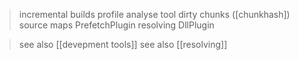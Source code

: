 > incremental builds
> profile
> analyse tool
> dirty chunks ([chunkhash])
> source maps
> PrefetchPlugin
> resolving
> DllPlugin

> see also [[devepment tools]]
> see also [[resolving]]